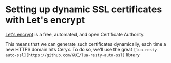 # Setting up dynamic SSL certificates with Let's encrypt

[Let's encrypt](https://letsencrypt.org/) is a free, automated, and open Certificate Authority.

This means that we can generate such certificates dynamically, each time a new HTTPS domain hits Ceryx. To do so, we'll use the great `[lua-resty-auto-ssl](https://github.com/GUI/lua-resty-auto-ssl)` library